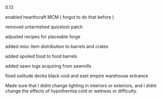 0.13

enabled hearthcraft MCM ( forgot to do that before )

removed untarnished quickloot patch

adjusted recipes for placeable forge

added misc item distribution to barrels and crates

added spoiled food to food barrels

added sawn logs acquiring from sawmills

fixed solitude docks black void and east empire warehouse entrance

Made sure that I didnt change lighting in interiors or exteriors, and I didnt change the effects of hypothermia cold or wetness or difficulty.
